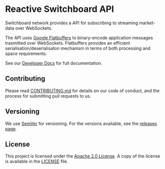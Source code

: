 # Reactive Switchboard API

Switchboard network provides a API for subscribing to streaming market-data over WebSockets.

The API uses [Google Flatbuffers](https://google.github.io/flatbuffers/) to binary-encode
application messages trasmitted over WebSockets.
Flatbuffers provides an efficient serialisation/deserialisaton mechanism in terms of both processing
and space requirements.

See our [Developer Docs](https://developer.reactivemarkets.com) for full documentation.

## Contributing

Please read [CONTRIBUTING.md](CONTRIBUTING.md) for details
on our code of conduct, and the process for submitting pull requests to us.

## Versioning

We use [SemVer](https://semver.org/) for versioning. For the versions available, see the [releases
page](https://github.com/reactivemarkets/switchboard-api/releases).

## License

This project is licensed under the [Apache 2.0 License](https://www.apache.org/licenses/LICENSE-2.0).
A copy of the license is available in the [LICENSE](LICENSE) file.
